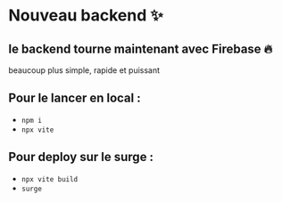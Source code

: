 # Nouveau backend ✨
## le backend tourne maintenant avec **Firebase** 🔥
beaucoup plus simple, rapide et puissant

## Pour le lancer en local : 
- `npm i`
- `npx vite`

## Pour deploy sur le surge :
- `npx vite build`
- `surge`